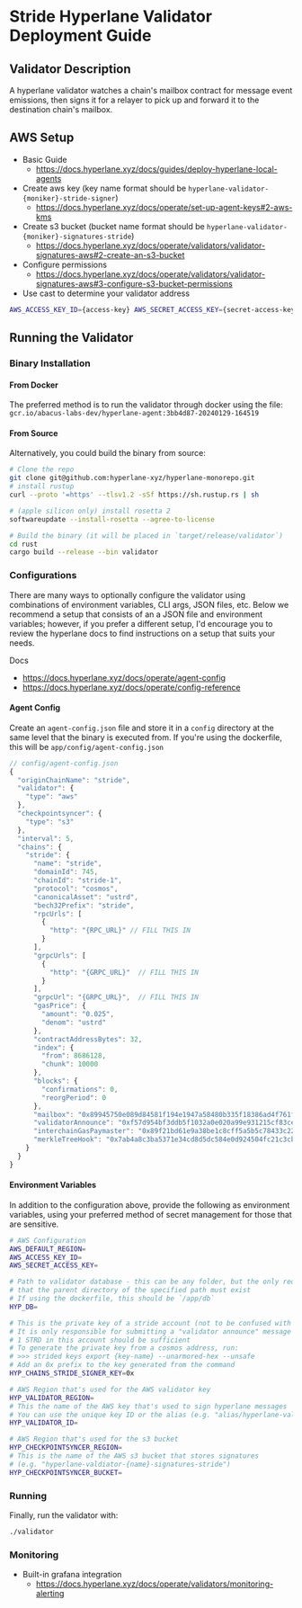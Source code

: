 # Stride Hyperlane Validator Deployment Guide
## Validator Description
A hyperlane validator watches a chain's mailbox contract for message event emissions, then signs it for a relayer to pick up and forward it to the destination chain's mailbox.


## AWS Setup
* Basic Guide
    * https://docs.hyperlane.xyz/docs/guides/deploy-hyperlane-local-agents
* Create aws key (key name format should be `hyperlane-validator-{moniker}-stride-signer`)
    * https://docs.hyperlane.xyz/docs/operate/set-up-agent-keys#2-aws-kms
* Create s3 bucket (bucket name format should be `hyperlane-validator-{moniker}-signatures-stride`)
    * https://docs.hyperlane.xyz/docs/operate/validators/validator-signatures-aws#2-create-an-s3-bucket
* Configure permissions
    * https://docs.hyperlane.xyz/docs/operate/validators/validator-signatures-aws#3-configure-s3-bucket-permissions
* Use cast to determine your validator address
```bash
AWS_ACCESS_KEY_ID={access-key} AWS_SECRET_ACCESS_KEY={secret-access-key} AWS_DEFAULT_REGION={aws-region} AWS_KMS_KEY_ID=alias/hyperlane-validator-{moniker}-stride-signer cast wallet address --aws
```


## Running the Validator
### Binary Installation

#### From Docker
The preferred method is to run the validator through docker using the file: `gcr.io/abacus-labs-dev/hyperlane-agent:3bb4d87-20240129-164519`

#### From Source
Alternatively, you could build the binary from source: 
```bash
# Clone the repo
git clone git@github.com:hyperlane-xyz/hyperlane-monorepo.git
# install rustup
curl --proto '=https' --tlsv1.2 -sSf https://sh.rustup.rs | sh

# (apple silicon only) install rosetta 2
softwareupdate --install-rosetta --agree-to-license

# Build the binary (it will be placed in `target/release/validator`)
cd rust 
cargo build --release --bin validator
```


### Configurations
There are many ways to optionally configure the validator using combinations of environment variables, CLI args, JSON files, etc. Below we recommend a setup that consists of an a JSON file and environment variables; however, if you prefer a different setup, I'd encourage you to review the hyperlane docs to find instructions on a setup that suits your needs.

Docs
  * https://docs.hyperlane.xyz/docs/operate/agent-config
  * https://docs.hyperlane.xyz/docs/operate/config-reference

#### Agent Config
Create an `agent-config.json` file and store it in a `config` directory at the same level that the binary is executed from. If you're using the dockerfile, this will be `app/config/agent-config.json`

```js
// config/agent-config.json
{
  "originChainName": "stride",
  "validator": {
    "type": "aws"
  },
  "checkpointsyncer": {
    "type": "s3"
  },
  "interval": 5,
  "chains": {
    "stride": {
      "name": "stride",
      "domainId": 745,
      "chainId": "stride-1",
      "protocol": "cosmos",
      "canonicalAsset": "ustrd",
      "bech32Prefix": "stride",
      "rpcUrls": [
        {
          "http": "{RPC_URL}" // FILL THIS IN
        }
      ],
      "grpcUrls": [
        {
          "http": "{GRPC_URL}"  // FILL THIS IN
        }
      ],
      "grpcUrl": "{GRPC_URL}",  // FILL THIS IN
      "gasPrice": {
        "amount": "0.025",
        "denom": "ustrd"
      },
      "contractAddressBytes": 32,
      "index": {
        "from": 8686128,
        "chunk": 10000
      },
      "blocks": {
        "confirmations": 0,
        "reorgPeriod": 0
      },
      "mailbox": "0x89945750e089d84581f194e1947a58480b335f18386ad4f761f05feebf5e2454",
      "validatorAnnounce": "0xf57d954bf3ddb5f1032a0e020a99e931215cf83ceb4de987c781488065aaae0d",
      "interchainGasPaymaster": "0x89f21bd61e9a38be1c8cff5a5b5c78433c22d554cb4247499ce4e761821685ed",
      "merkleTreeHook": "0x7ab4a8c3ba5371e34cd8d5dc584e0d924504fc21c3cbf41c3f64d436176bf007"
    }
  }
}
```

#### Environment Variables
In addition to the configuration above, provide the following as environment variables, using your preferred method of secret management for those that are sensitive.

```bash
# AWS Configuration
AWS_DEFAULT_REGION=
AWS_ACCESS_KEY_ID=
AWS_SECRET_ACCESS_KEY=

# Path to validator database - this can be any folder, but the only requirement is 
# that the parent directory of the specified path must exist
# If using the dockerfile, this should be `/app/db` 
HYP_DB=

# This is the private key of a stride account (not to be confused with the AWS validator key that signs hyperlane messages)
# It is only responsible for submitting a "validator announce" message when registering the validator
# 1 STRD in this account should be sufficient
# To generate the private key from a cosmos address, run:
# >>> strided keys export {key-name} --unarmored-hex --unsafe
# Add an 0x prefix to the key generated from the command 
HYP_CHAINS_STRIDE_SIGNER_KEY=0x

# AWS Region that's used for the AWS validator key
HYP_VALIDATOR_REGION=
# This the name of the AWS key that's used to sign hyperlane messages
# You can use the unique key ID or the alias (e.g. "alias/hyperlane-validator-{name}-stride-signer")
HYP_VALIDATOR_ID=

# AWS Region that's used for the s3 bucket
HYP_CHECKPOINTSYNCER_REGION=
# This is the name of the AWS s3 bucket that stores signatures
# (e.g. "hyperlane-valdiator-{name}-signatures-stride")
HYP_CHECKPOINTSYNCER_BUCKET=
```

### Running
Finally, run the validator with:
```bash
./validator
```

### Monitoring
* Built-in grafana integration
    * https://docs.hyperlane.xyz/docs/operate/validators/monitoring-alerting